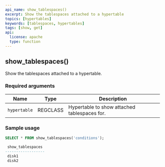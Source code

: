 ```yaml
---
api_name: show_tablespaces()
excerpt: Show the tablespaces attached to a hypertable
topics: [hypertables]
keywords: [tablespaces, hypertables]
tags: [show, get]
api:
  license: apache
  type: function
---
```


## show_tablespaces()

Show the tablespaces attached to a hypertable.

### Required arguments

|Name|Type|Description|
|---|---|---|
| `hypertable` | REGCLASS | Hypertable to show attached tablespaces for.|

### Sample usage

```sql
SELECT * FROM show_tablespaces('conditions');

 show_tablespaces
------------------
 disk1
 disk2
```

